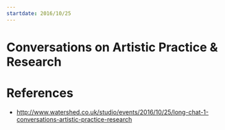 ```yaml
---
startdate: 2016/10/25
---
```

# Conversations on Artistic Practice & Research

# References
* http://www.watershed.co.uk/studio/events/2016/10/25/long-chat-1-conversations-artistic-practice-research
